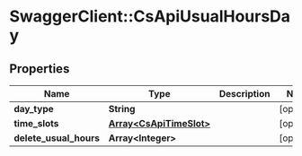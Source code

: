 # SwaggerClient::CsApiUsualHoursDay

## Properties
Name | Type | Description | Notes
------------ | ------------- | ------------- | -------------
**day_type** | **String** |  | [optional] 
**time_slots** | [**Array&lt;CsApiTimeSlot&gt;**](CsApiTimeSlot.md) |  | [optional] 
**delete_usual_hours** | **Array&lt;Integer&gt;** |  | [optional] 


